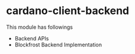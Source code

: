 # cardano-client-backend

This module has followings

- Backend APIs
- Blockfrost Backend Implementation
